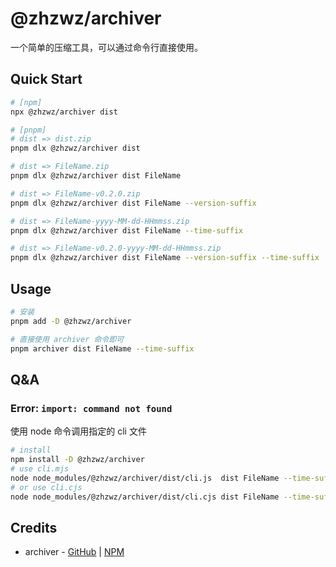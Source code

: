 # @zhzwz/archiver

一个简单的压缩工具，可以通过命令行直接使用。

## Quick Start

```sh
# [npm]
npx @zhzwz/archiver dist

# [pnpm]
# dist => dist.zip
pnpm dlx @zhzwz/archiver dist

# dist => FileName.zip
pnpm dlx @zhzwz/archiver dist FileName

# dist => FileName-v0.2.0.zip
pnpm dlx @zhzwz/archiver dist FileName --version-suffix

# dist => FileName-yyyy-MM-dd-HHmmss.zip
pnpm dlx @zhzwz/archiver dist FileName --time-suffix

# dist => FileName-v0.2.0-yyyy-MM-dd-HHmmss.zip
pnpm dlx @zhzwz/archiver dist FileName --version-suffix --time-suffix
```

## Usage

```sh
# 安装
pnpm add -D @zhzwz/archiver

# 直接使用 archiver 命令即可
pnpm archiver dist FileName --time-suffix
```

## Q&A

### Error: `import: command not found`

使用 node 命令调用指定的 cli 文件

```sh
# install
npm install -D @zhzwz/archiver
# use cli.mjs
node node_modules/@zhzwz/archiver/dist/cli.js  dist FileName --time-suffix
# or use cli.cjs
node node_modules/@zhzwz/archiver/dist/cli.cjs dist FileName --time-suffix
```

## Credits

- archiver - [GitHub][github-archiver] | [NPM][npm-archiver]

[github-archiver]: https://github.com/archiverjs/node-archiver
[npm-archiver]: https://www.npmjs.com/package/archiver
